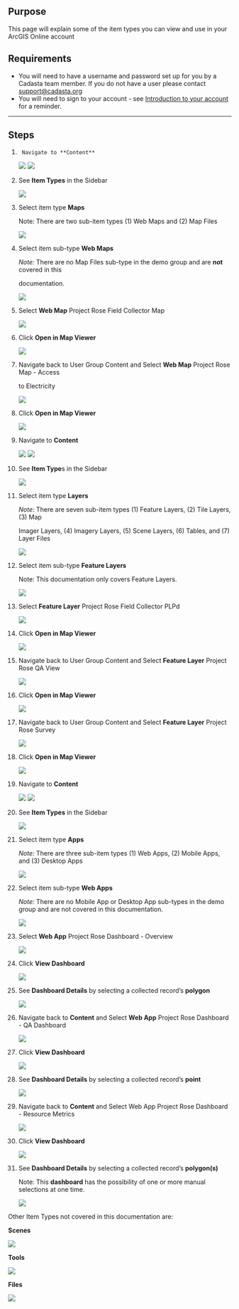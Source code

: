 ## Purpose

This page will explain some of the item types you can view and use in your ArcGIS Online account

## Requirements

- You will need to have a username and password set up for you by a Cadasta team member. If you do not have a user please contact support@cadasta.org
- You will need to sign to your account - see [Introduction to your account](intro_to_account/index.md) for a reminder.

---

## Steps

1.      Navigate to **Content**

    ![](imgs/image11.jpg)
    ![](imgs/image6.jpg)

2.  See **Item Types** in the Sidebar

    ![](imgs/image9.jpg)

3.  Select item type **Maps**

    Note: There are two sub-item types (1) Web Maps and (2) Map Files

    ![](imgs/image5.jpg)

4.  Select item sub-type **Web Maps**

    _Note:_ There are no Map Files sub-type in the demo group and are **not** covered in this

    documentation.

    ![](imgs/image22.jpg)

5.  Select **Web Map** Project Rose Field Collector Map

    ![](imgs/image1.jpg)

6.  Click **Open in Map Viewer**

    ![](imgs/image8.jpg)

7.  Navigate back to User Group Content and Select **Web Map** Project Rose Map - Access

    to Electricity

    ![](imgs/image4.jpg)

8.  Click **Open in Map Viewer**

    ![](imgs/image15.jpg)

9.  Navigate to **Content**

    ![](imgs/image11.jpg)
    ![](imgs/image6.jpg)

10. See **Item Type**s in the Sidebar

    ![](imgs/image9.jpg)

11. Select item type **Layers**

    _Note:_ There are seven sub-item types (1) Feature Layers, (2) Tile Layers, (3) Map

    Imager Layers, (4) Imagery Layers, (5) Scene Layers, (6) Tables, and (7) Layer
    Files

    ![](imgs/image26.jpg)

12. Select item sub-type **Feature Layers**

    Note: This documentation only covers Feature Layers.

    ![](imgs/image28.jpg)

13. Select **Feature Layer** Project Rose Field Collector PLPd

    ![](imgs/image2.jpg)

14. Click **Open in Map Viewer**

    ![](imgs/image18.jpg)

15. Navigate back to User Group Content and Select **Feature Layer** Project Rose QA
    View

    ![](imgs/image25.jpg)

16. Click **Open in Map Viewer**

    ![](imgs/image29.jpg)

17. Navigate back to User Group Content and Select **Feature Layer** Project Rose Survey

    ![](imgs/image20.jpg)

18. Click **Open in Map Viewer**

    ![](imgs/image13.jpg)

19. Navigate to **Content**

    ![](imgs/image11.jpg)
    ![](imgs/image6.jpg)

20. See **Item Types** in the Sidebar

    ![](imgs/image9.jpg)

21. Select item type **Apps**

    _Note:_ There are three sub-item types (1) Web Apps, (2) Mobile Apps, and (3) Desktop Apps

    ![](imgs/image17.jpg)

22. Select item sub-type **Web Apps**

    _Note:_ There are no Mobile App or Desktop App sub-types in the demo group and are not covered in this documentation.

    ![](imgs/image10.jpg)

23. Select **Web App** Project Rose Dashboard - Overview

    ![](imgs/image12.jpg)

24. Click **View Dashboard**

    ![](imgs/image31.jpg)

25. See **Dashboard Details** by selecting a collected record’s **polygon**

    ![](imgs/image7.jpg)

26. Navigate back to **Content** and Select **Web App** Project Rose Dashboard - QA
    Dashboard

    ![](imgs/image12.jpg)

27. Click **View Dashboard**

    ![](imgs/image14.jpg)

28. See **Dashboard Details** by selecting a collected record’s **point**

    ![](imgs/image30.jpg)

29. Navigate back to **Content** and Select Web App Project Rose Dashboard - Resource
    Metrics

    ![](imgs/image12.jpg)

30. Click **View Dashboard**

    ![](imgs/image23.jpg)

31. See **Dashboard Details** by selecting a collected record’s **polygon(s)**

    Note: This **dashboard** has the possibility of one or more manual selections at one time.

    ![](imgs/image19.jpg)

Other Item Types not covered in this documentation are:

**Scenes**

![](imgs/image27.jpg)

**Tools**

![](imgs/image16.jpg)

**Files**

![](imgs/image21.jpg)

